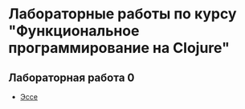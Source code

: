 # Лабораторные работы по курсу "Функциональное программирование на Clojure"

## Лабораторная работа 0

- [Эссе](lab0/readme.md)